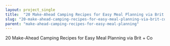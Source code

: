 ```yaml
---
layout: project_single
title:  "20 Make-Ahead Camping Recipes for Easy Meal Planning via Brit + Co"
slug: "20-make-ahead-camping-recipes-for-easy-meal-planning-via-brit-co"
parent: "make-ahead-camping-recipes-for-easy-meal-planning"
---
```

20 Make-Ahead Camping Recipes for Easy Meal Planning via Brit + Co